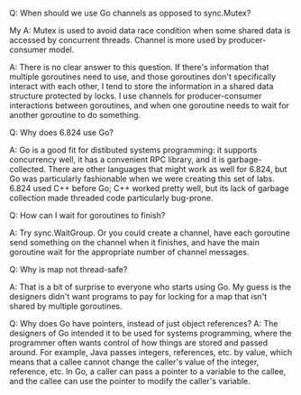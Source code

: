 Q: When should we use Go channels as opposed to sync.Mutex?

My A: Mutex is used to avoid data race condition when some shared data is accessed by concurrent threads. Channel is more used by producer-consumer model.

A: There is no clear answer to this question. If there's information
that multiple goroutines need to use, and those goroutines don't
specifically interact with each other, I tend to store the information
in a shared data structure protected by locks. I use channels for
producer-consumer interactions between goroutines, and when one
goroutine needs to wait for another goroutine to do something.

Q: Why does 6.824 use Go?

A: Go is a good fit for distibuted systems programming: it supports
concurrency well, it has a convenient RPC library, and it is
garbage-collected. There are other languages that might work as well
for 6.824, but Go was particularly fashionable when we were creating
this set of labs. 6.824 used C++ before Go; C++ worked pretty well,
but its lack of garbage collection made threaded code particularly
bug-prone.

Q: How can I wait for goroutines to finish?

A: Try sync.WaitGroup. Or you could create a channel, have each
goroutine send something on the channel when it finishes, and have the
main goroutine wait for the appropriate number of channel messages.

Q: Why is map not thread-safe?

A: That is a bit of surprise to everyone who starts using Go. My guess
is the designers didn't want programs to pay for locking for a map
that isn't shared by multiple goroutines.

Q: Why does Go have pointers, instead of just object references?
A: The designers of Go intended it to be used for systems programming,
where the programmer often wants control of how things are stored and
passed around. For example, Java passes integers, references, etc. by
value, which means that a callee cannot change the caller's value of
the integer, reference, etc. In Go, a caller can pass a pointer to a
variable to the callee, and the callee can use the pointer to modify
the caller's variable.
